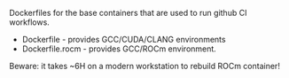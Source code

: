 Dockerfiles for the base containers that are used to run github CI workflows.


 * Dockerfile - provides GCC/CUDA/CLANG environments
 * Dockerfile.rocm - provides GCC/ROCm environment.

 Beware: it takes ~6H on a modern workstation to rebuild ROCm container!
